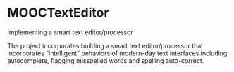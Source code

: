 # MOOCTextEditor
Implementing a smart text editor/processor

The project incorporates building a smart text editor/processor that incorporates “intelligent” behaviors of modern-day text interfaces including autocomplete, flagging misspelled words and spelling auto-correct.
